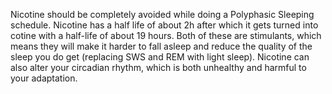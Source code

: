Nicotine should be completely avoided while doing a Polyphasic Sleeping schedule. Nicotine has a half life of about 2h after which it gets turned into cotine with a half-life of about 19 hours. Both of these are stimulants, which means they will make it harder to fall asleep and reduce the quality of the sleep you do get (replacing SWS and REM with light sleep). Nicotine can also alter your circadian rhythm, which is both unhealthy and harmful to your adaptation.